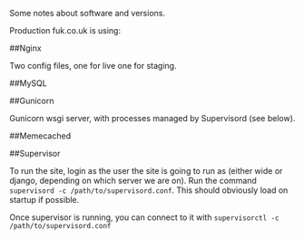 Some notes about software and versions.

Production fuk.co.uk is using:

##Nginx

Two config files, one for live one for staging. 

##MySQL

##Gunicorn

Gunicorn wsgi server, with processes managed by Supervisord (see below).

##Memecached

##Supervisor

To run the site, login as the user the site is going to run as (either wide or django, depending on which server we are on). Run the command `supervisord -c /path/to/supervisord.conf`. This should obviously load on startup if possible. 

Once supervisor is running, you can connect to it with `supervisorctl -c /path/to/supervisord.conf`